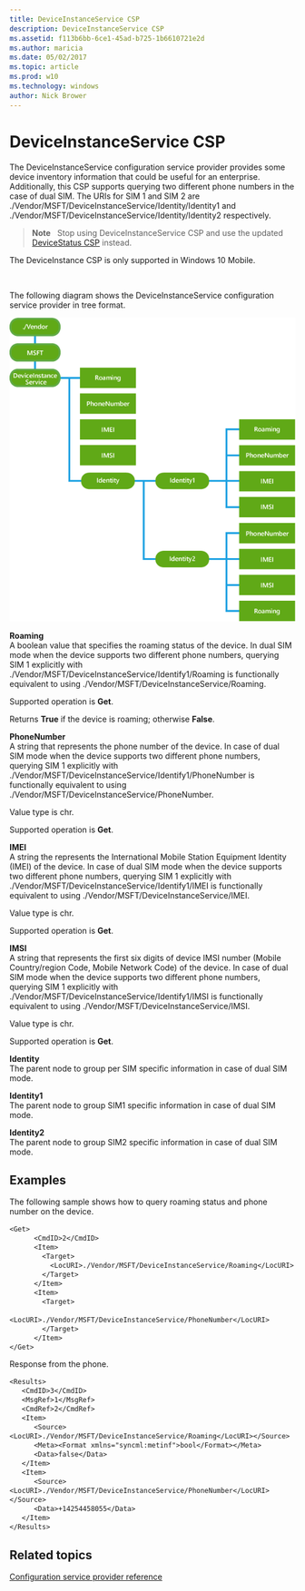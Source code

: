 ```yaml
---
title: DeviceInstanceService CSP
description: DeviceInstanceService CSP
ms.assetid: f113b6bb-6ce1-45ad-b725-1b6610721e2d
ms.author: maricia
ms.date: 05/02/2017
ms.topic: article
ms.prod: w10
ms.technology: windows
author: Nick Brower
---
```



# DeviceInstanceService CSP


The DeviceInstanceService configuration service provider provides some device inventory information that could be useful for an enterprise. Additionally, this CSP supports querying two different phone numbers in the case of dual SIM. The URIs for SIM 1 and SIM 2 are ./Vendor/MSFT/DeviceInstanceService/Identity/Identity1 and ./Vendor/MSFT/DeviceInstanceService/Identity/Identity2 respectively.

> **Note**  
Stop using DeviceInstanceService CSP and use the updated [DeviceStatus CSP](devicestatus-csp.md) instead.

The DeviceInstance CSP is only supported in Windows 10 Mobile.

 

The following diagram shows the DeviceInstanceService configuration service provider in tree format.

![provisioning\-csp\-deviceinstanceservice](images/provisioning-csp-deviceinstanceservice.png)

<a href="" id="roaming"></a>**Roaming**  
A boolean value that specifies the roaming status of the device. In dual SIM mode when the device supports two different phone numbers, querying SIM 1 explicitly with ./Vendor/MSFT/DeviceInstanceService/Identify1/Roaming is functionally equivalent to using ./Vendor/MSFT/DeviceInstanceService/Roaming.

Supported operation is **Get**.

Returns **True** if the device is roaming; otherwise **False**.

<a href="" id="phonenumber"></a>**PhoneNumber**  
A string that represents the phone number of the device. In case of dual SIM mode when the device supports two different phone numbers, querying SIM 1 explicitly with ./Vendor/MSFT/DeviceInstanceService/Identify1/PhoneNumber is functionally equivalent to using ./Vendor/MSFT/DeviceInstanceService/PhoneNumber.

Value type is chr.

Supported operation is **Get**.

<a href="" id="imei"></a>**IMEI**  
A string the represents the International Mobile Station Equipment Identity (IMEI) of the device. In case of dual SIM mode when the device supports two different phone numbers, querying SIM 1 explicitly with ./Vendor/MSFT/DeviceInstanceService/Identify1/IMEI is functionally equivalent to using ./Vendor/MSFT/DeviceInstanceService/IMEI.

Value type is chr.

Supported operation is **Get**.

<a href="" id="imsi"></a>**IMSI**  
A string that represents the first six digits of device IMSI number (Mobile Country/region Code, Mobile Network Code) of the device. In case of dual SIM mode when the device supports two different phone numbers, querying SIM 1 explicitly with ./Vendor/MSFT/DeviceInstanceService/Identify1/IMSI is functionally equivalent to using ./Vendor/MSFT/DeviceInstanceService/IMSI.

Value type is chr.

Supported operation is **Get**.

<a href="" id="identity"></a>**Identity**  
The parent node to group per SIM specific information in case of dual SIM mode.

<a href="" id="identity1"></a>**Identity1**  
The parent node to group SIM1 specific information in case of dual SIM mode.

<a href="" id="identity2"></a>**Identity2**  
The parent node to group SIM2 specific information in case of dual SIM mode.

## Examples


The following sample shows how to query roaming status and phone number on the device.

``` syntax
<Get>
      <CmdID>2</CmdID>
      <Item>
        <Target>
          <LocURI>./Vendor/MSFT/DeviceInstanceService/Roaming</LocURI>
        </Target>
      </Item>
      <Item>
        <Target>
          <LocURI>./Vendor/MSFT/DeviceInstanceService/PhoneNumber</LocURI>
        </Target>
      </Item>
</Get>
```

Response from the phone.

``` syntax
<Results>
   <CmdID>3</CmdID>
   <MsgRef>1</MsgRef>
   <CmdRef>2</CmdRef>
   <Item>
      <Source><LocURI>./Vendor/MSFT/DeviceInstanceService/Roaming</LocURI></Source>
      <Meta><Format xmlns="syncml:metinf">bool</Format></Meta>
      <Data>false</Data>
   </Item>
   <Item>
      <Source><LocURI>./Vendor/MSFT/DeviceInstanceService/PhoneNumber</LocURI></Source>
      <Data>+14254458055</Data>
   </Item>
</Results>
```

## Related topics


[Configuration service provider reference](configuration-service-provider-reference.md)

 

 






